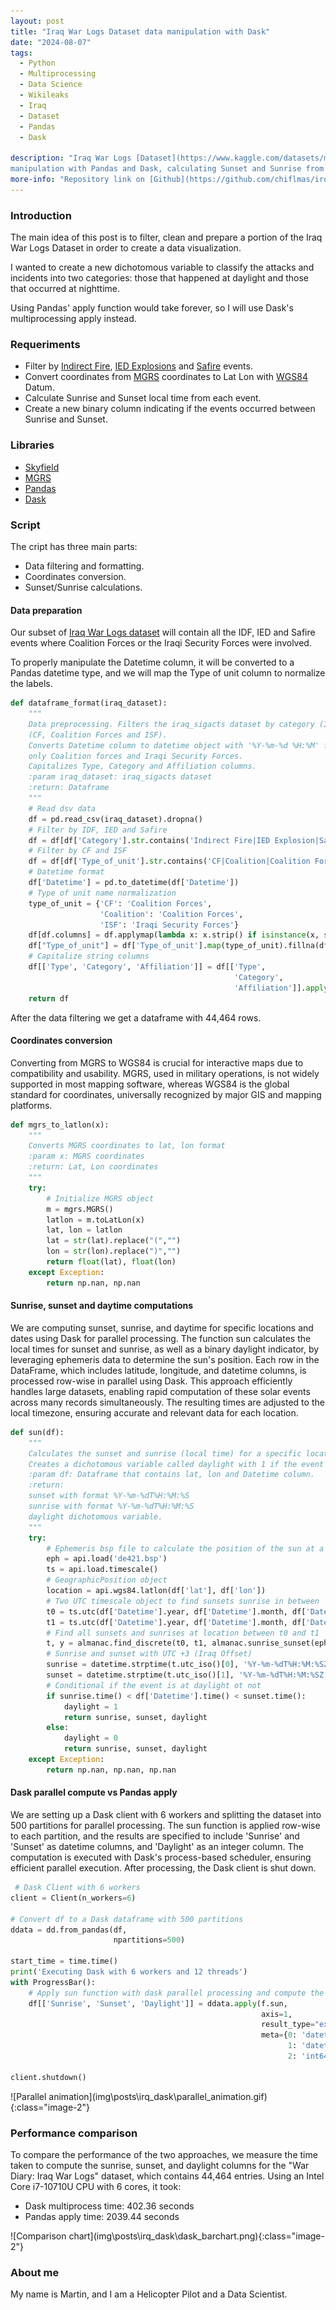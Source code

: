 ```yaml
---
layout: post
title: "Iraq War Logs Dataset data manipulation with Dask"
date: "2024-08-07"
tags: 
  - Python
  - Multiprocessing
  - Data Science
  - Wikileaks
  - Iraq
  - Dataset
  - Pandas
  - Dask

description: "Iraq War Logs [Dataset](https://www.kaggle.com/datasets/martinmateo/iraq-war-logs) data 
manipulation with Pandas and Dask, calculating Sunset and Sunrise from MGRS coordinates."  
more-info: "Repository link on [Github](https://github.com/chiflmas/irq_viz)"
---
```


### Introduction

The main idea of this post is to filter, clean and prepare a portion of the Iraq War Logs Dataset in order to
create a data visualization.

I wanted to create a new dichotomous variable to classify the attacks and incidents into two categories: those that happened 
at daylight and those that occurred at nighttime.

Using Pandas' apply function would take forever, so I will use Dask's multiprocessing apply instead.

### Requeriments

- Filter by [Indirect Fire](https://en.wikipedia.org/wiki/Indirect_fire), [IED Explosions](https://en.wikipedia.org/wiki/Improvised_explosive_device) and [Safire](https://en.wikipedia.org/wiki/Surface-to-air_missile) events.
- Convert coordinates from [MGRS](https://en.wikipedia.org/wiki/Military_Grid_Reference_System) coordinates
to Lat Lon with [WGS84](https://en.wikipedia.org/wiki/World_Geodetic_System) Datum.
- Calculate Sunrise and Sunset local time from each event.
- Create a new binary column indicating if the events occurred between Sunrise and Sunset.

### Libraries

- [Skyfield](https://rhodesmill.org/skyfield/)
- [MGRS](https://github.com/hobuinc/mgrs)
- [Pandas](https://pandas.pydata.org/)
- [Dask](https://www.dask.org/)

### Script

The cript has three main parts:

- Data filtering and formatting.
- Coordinates conversion.
- Sunset/Sunrise calculations.

#### Data preparation

Our subset of [Iraq War Logs dataset](https://www.kaggle.com/datasets/martinmateo/iraq-war-logs) will contain all the IDF, IED and Safire
events where Coalition Forces or the Iraqi Security Forces were involved.

To properly manipulate the Datetime column, it will be converted to a Pandas datetime type, and we will map the Type of 
unit column to normalize the labels.

```python
def dataframe_format(iraq_dataset):
    """
    Data preprocessing. Filters the iraq_sigacts dataset by category (Indirect fire, IED and Safire) and by type of unit
    (CF, Coalition Forces and ISF).
    Converts Datetime column to datetime object with '%Y-%m-%d %H:%M' format and maps type of unit column to contain
    only Coalition forces and Iraqi Security Forces.
    Capitalizes Type, Category and Affiliation columns.
    :param iraq_dataset: iraq_sigacts dataset
    :return: Dataframe
    """
    # Read dsv data
    df = pd.read_csv(iraq_dataset).dropna()
    # Filter by IDF, IED and Safire
    df = df[df['Category'].str.contains('Indirect Fire|IED Explosion|Safire')]
    # Filter by CF and ISF
    df = df[df['Type_of_unit'].str.contains('CF|Coalition|Coalition Forces|ISF')]
    # Datetime format
    df['Datetime'] = pd.to_datetime(df['Datetime'])
    # Type of unit name normalization
    type_of_unit = {'CF': 'Coalition Forces',
                    'Coalition': 'Coalition Forces',
                    'ISF': 'Iraqi Security Forces'}
    df[df.columns] = df.applymap(lambda x: x.strip() if isinstance(x, str) else x)
    df["Type_of_unit"] = df['Type_of_unit'].map(type_of_unit).fillna(df['Type_of_unit'])
    # Capitalize string columns
    df[['Type', 'Category', 'Affiliation']] = df[['Type',
                                                  'Category',
                                                  'Affiliation']].apply(lambda x: x.str.capitalize())
    return df
```

After the data filtering we get a dataframe with 44,464 rows.

#### Coordinates conversion

Converting from MGRS to WGS84 is crucial for interactive maps due to compatibility and usability. MGRS, used in military operations, 
is not widely supported in most mapping software, whereas WGS84 is the global standard for coordinates, universally recognized 
by major GIS and mapping platforms.

```python
def mgrs_to_latlon(x):
    """
    Converts MGRS coordinates to lat, lon format
    :param x: MGRS coordinates
    :return: Lat, Lon coordinates
    """
    try:
        # Initialize MGRS object
        m = mgrs.MGRS()
        latlon = m.toLatLon(x)
        lat, lon = latlon
        lat = str(lat).replace("(","")
        lon = str(lon).replace(")","")
        return float(lat), float(lon)
    except Exception:
        return np.nan, np.nan
```

#### Sunrise, sunset and daytime computations


We are computing sunset, sunrise, and daytime for specific locations and dates using Dask for parallel processing. The 
function sun calculates the local times for sunset and sunrise, as well as a binary daylight indicator, by leveraging 
ephemeris data to determine the sun's position. Each row in the DataFrame, which includes latitude, longitude, and datetime 
columns, is processed row-wise in parallel using Dask. This approach efficiently handles large datasets, enabling rapid 
computation of these solar events across many records simultaneously. The resulting times are adjusted to the local timezone, 
ensuring accurate and relevant data for each location.

```python
def sun(df):
    """
    Calculates the sunset and sunrise (local time) for a specific location (lat, lon) and a specific day.
    Creates a dichotomous variable called daylight with 1 if the event occurred at daylight.
    :param df: Dataframe that contains lat, lon and Datetime column.
    :return:
    sunset with format %Y-%m-%dT%H:%M:%S
    sunrise with format %Y-%m-%dT%H:%M:%S
    daylight dichotomous variable.
    """
    try:
        # Ephemeris bsp file to calculate the position of the sun at a specific location and date.
        eph = api.load('de421.bsp')
        ts = api.load.timescale()
        # GeographicPosition object
        location = api.wgs84.latlon(df['lat'], df['lon'])
        # Two UTC timescale object to find sunsets sunrise in between
        t0 = ts.utc(df['Datetime'].year, df['Datetime'].month, df['Datetime'].day, 0)
        t1 = ts.utc(df['Datetime'].year, df['Datetime'].month, df['Datetime'].day, 23)
        # Find all sunsets and sunrises at location between t0 and t1
        t, y = almanac.find_discrete(t0, t1, almanac.sunrise_sunset(eph, location))
        # Sunrise and sunset with UTC +3 (Iraq Offset)
        sunrise = datetime.strptime(t.utc_iso()[0], '%Y-%m-%dT%H:%M:%SZ') + timedelta(hours=3)
        sunset = datetime.strptime(t.utc_iso()[1], '%Y-%m-%dT%H:%M:%SZ') + timedelta(hours=3)
        # Conditional if the event is at daylight ot not
        if sunrise.time() < df['Datetime'].time() < sunset.time():
            daylight = 1
            return sunrise, sunset, daylight
        else:
            daylight = 0
            return sunrise, sunset, daylight
    except Exception:
        return np.nan, np.nan, np.nan
```

#### Dask parallel compute vs Pandas apply

We are setting up a Dask client with 6 workers and splitting the dataset into 500 partitions for parallel processing. The 
sun function is applied row-wise to each partition, and the results are specified to include 'Sunrise' and 'Sunset' as 
datetime columns, and 'Daylight' as an integer column. The computation is executed with Dask's process-based scheduler, 
ensuring efficient parallel execution. After processing, the Dask client is shut down.

```python
 # Dask Client with 6 workers
client = Client(n_workers=6)

# Convert df to a Dask dataframe with 500 partitions
ddata = dd.from_pandas(df,
                       npartitions=500)

start_time = time.time()
print('Executing Dask with 6 workers and 12 threads')
with ProgressBar():
    # Apply sun function with dask parallel processing and compute the dask object to get a pandas df.
    df[['Sunrise', 'Sunset', 'Daylight']] = ddata.apply(f.sun,
                                                        axis=1,
                                                        result_type="expand",
                                                        meta={0: 'datetime64[ns]',
                                                              1: 'datetime64[ns]',
                                                              2: 'int64'}).compute(scheduler='processes')

client.shutdown()
```
<span class="image-center">
    ![Parallel animation](img\posts\irq_dask\parallel_animation.gif){:class="image-2"}
</span>

### Performance comparison

To compare the performance of the two approaches, we measure the time taken to compute the sunrise, sunset, and daylight 
columns for the "War Diary: Iraq War Logs" dataset, which contains 44,464 entries. Using an Intel Core i7-10710U CPU with 
6 cores, it took:

* Dask multiprocess time: 402.36 seconds
* Pandas apply time: 2039.44 seconds

<span class="image-center">
    ![Comparison chart](img\posts\irq_dask\dask_barchart.png){:class="image-2"}
</span>

### About me

My name is Martin, and I am a Helicopter Pilot and a Data Scientist.